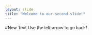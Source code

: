 ```yaml
---
layout: slide
title: "Welcome to our second slide!"
---
```

#New Text
Use the left arrow to go back!
